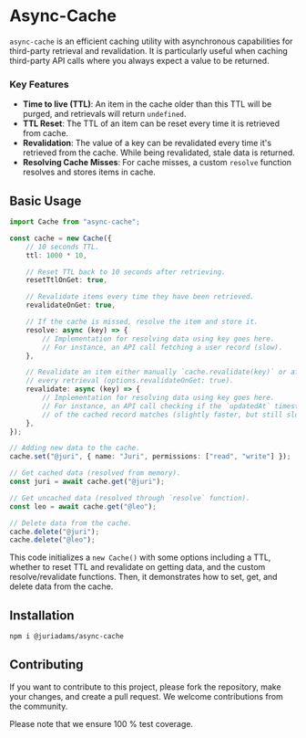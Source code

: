 # Async-Cache

`async-cache` is an efficient caching utility with asynchronous capabilities for third-party retrieval and revalidation. It is particularly useful when caching third-party API calls where you always expect a value to be returned.

### Key Features

-   **Time to live (TTL)**: An item in the cache older than this TTL will be purged, and retrievals will return `undefined`.
-   **TTL Reset**: The TTL of an item can be reset every time it is retrieved from cache.
-   **Revalidation**: The value of a key can be revalidated every time it's retrieved from the cache. While being revalidated, stale data is returned.
-   **Resolving Cache Misses**: For cache misses, a custom `resolve` function resolves and stores items in cache.

## Basic Usage

```ts
import Cache from "async-cache";

const cache = new Cache({
    // 10 seconds TTL.
    ttl: 1000 * 10,

    // Reset TTL back to 10 seconds after retrieving.
    resetTtlOnGet: true,

    // Revalidate items every time they have been retrieved.
    revalidateOnGet: true,

    // If the cache is missed, resolve the item and store it.
    resolve: async (key) => {
        // Implementation for resolving data using key goes here.
        // For instance, an API call fetching a user record (slow).
    },

    // Revalidate an item either manually `cache.revalidate(key)` or after
    // every retrieval (options.revalidateOnGet: true).
    revalidate: async (key) => {
        // Implementation for resolving data using key goes here.
        // For instance, an API call checking if the `updatedAt` timestamp
        // of the cached record matches (slightly faster, but still slow).
    },
});

// Adding new data to the cache.
cache.set("@juri", { name: "Juri", permissions: ["read", "write"] });

// Get cached data (resolved from memory).
const juri = await cache.get("@juri");

// Get uncached data (resolved through `resolve` function).
const leo = await cache.get("@leo");

// Delete data from the cache.
cache.delete("@juri");
cache.delete("@leo");
```

This code initializes a `new Cache()` with some options including a TTL, whether to reset TTL and revalidate on getting data, and the custom resolve/revalidate functions. Then, it demonstrates how to set, get, and delete data from the cache.

## Installation

```sh
npm i @juriadams/async-cache
```

## Contributing

If you want to contribute to this project, please fork the repository, make your changes, and create a pull request. We welcome contributions from the community.

Please note that we ensure 100 % test coverage.

